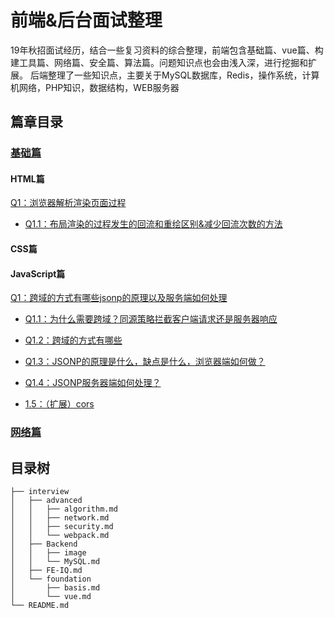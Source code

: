 # 前端&后台面试整理

19年秋招面试经历，结合一些复习资料的综合整理，前端包含基础篇、vue篇、构建工具篇、网络篇、安全篇、算法篇。问题知识点也会由浅入深，进行挖掘和扩展。
后端整理了一些知识点，主要关于MySQL数据库，Redis，操作系统，计算机网络，PHP知识，数据结构，WEB服务器
## 篇章目录

### [基础篇](https://github.com/okaychen/FE-Interview-Questions/blob/master/interview/foundation/basis.md)

#### HTML篇

[Q1：浏览器解析渲染页面过程](https://github.com/okaychen/FE-Interview-Questions/blob/master/interview/foundation/basis.md#q1浏览器解析渲染页面过程)

- [Q1.1：布局渲染的过程发生的回流和重绘区别&减少回流次数的方法](https://github.com/okaychen/FE-Interview-Questions/blob/master/interview/foundation/basis.md#q11布局渲染的过程发生的回流和重绘区别减少回流次数的方法)

#### CSS篇

#### JavaScript篇 
[Q1：跨域的方式有哪些jsonp的原理以及服务端如何处理](https://github.com/okaychen/FE-Interview-Questions/blob/master/interview/foundation/basis.md#q1跨域的方式有哪些jsonp的原理以及服务端如何处理)

- [Q1.1：为什么需要跨域？同源策略拦截客户端请求还是服务器响应](https://github.com/okaychen/FE-Interview-Questions/blob/master/interview/foundation/basis.md#q11为什么需要跨域同源策略拦截客户端请求还是服务器响应)

- [Q1.2：跨域的方式有哪些](https://github.com/okaychen/FE-Interview-Questions/blob/master/interview/foundation/basis.md#q12跨域的方式有哪些)

- [Q1.3：JSONP的原理是什么，缺点是什么，浏览器端如何做？](https://github.com/okaychen/FE-Interview-Questions/blob/master/interview/foundation/basis.md#q13jsonp的原理是什么缺点是什么浏览器端如何做)

- [Q1.4：JSONP服务器端如何处理？](https://github.com/okaychen/FE-Interview-Questions/blob/master/interview/foundation/basis.md#q14jsonp服务器端如何处理)

- [1.5：（扩展）cors](https://github.com/okaychen/FE-Interview-Questions/blob/master/interview/foundation/basis.md#15扩展cors)

<!-- break -->

### [网络篇](https://github.com/okaychen/FE-Interview-Questions/blob/master/interview/advanced/network.md)


## 目录树
```
├── interview
│   ├── advanced
│   │   ├── algorithm.md
│   │   ├── network.md
│   │   ├── security.md
│   │   └── webpack.md
│   ├── Backend
│   │   ├── image
│   │   └── MySQL.md
│   ├── FE-IQ.md
│   └── foundation
│       ├── basis.md
│       └── vue.md
└── README.md
```
